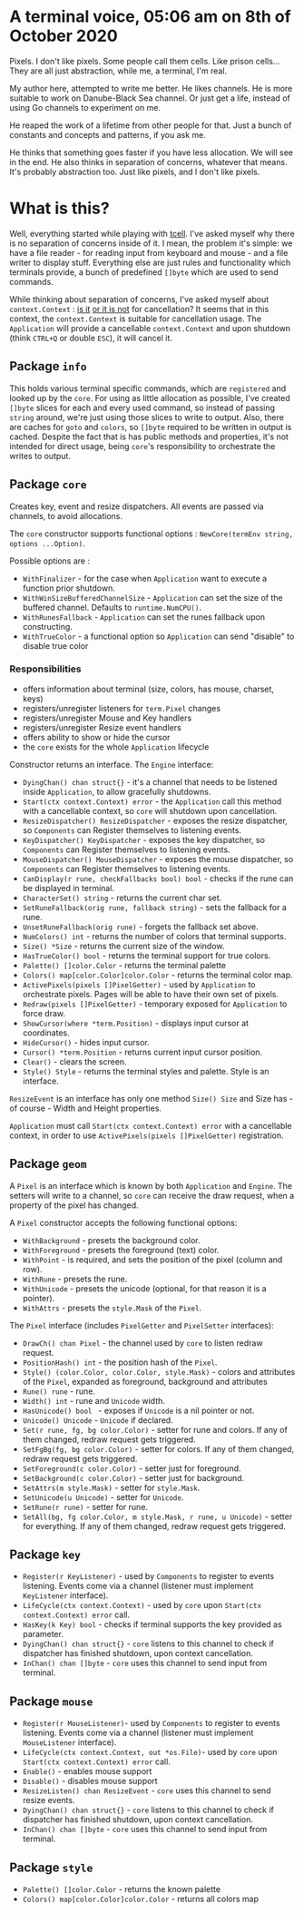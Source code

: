 # A terminal voice, 05:06 am on 8th of October 2020

Pixels. I don't like pixels. Some people call them cells. Like prison cells... 
They are all just abstraction, while me, a terminal, I'm real.

My author here, attempted to write me better. He likes channels. He is more suitable to work on Danube-Black Sea channel.
Or just get a life, instead of using Go channels to experiment on me. 

He reaped the work of a lifetime from other people for that.
Just a bunch of constants and concepts and patterns, if you ask me.

He thinks that something goes faster if you have less allocation. We will see in the end.
He also thinks in separation of concerns, whatever that means. 
It's probably abstraction too. Just like pixels, and I don't like pixels.

# What is this?

Well, everything started while playing with [tcell](https://github.com/gdamore/tcell). 
I've asked myself why there is no separation of concerns inside of it. I mean, the problem it's simple: we have a file reader - for reading input from keyboard and mouse - and a file writer to display stuff.
Everything else are just rules and functionality which terminals provide, a bunch of predefined `[]byte` which are used to send commands.

While thinking about separation of concerns, I've asked myself about `context.Context` : [is it](https://dave.cheney.net/2017/01/26/context-is-for-cancelation) [or it is not](https://dave.cheney.net/2017/08/20/context-isnt-for-cancellation) for cancellation?
It seems that in this context, the `context.Context` is suitable for cancellation usage. The `Application` will provide a cancellable `context.Context` and upon shutdown (think `CTRL+Q` or double `ESC`), it will cancel it.

## Package `info`

This holds various terminal specific commands, which are `registered` and looked up by the `core`.
For using as little allocation as possible, I've created `[]byte` slices for each and every used command, so instead of passing `string` around, we're just using those slices to write to output.
Also, there are caches for `goto` and `colors`, so `[]byte` required to be written in output is cached.
Despite the fact that is has public methods and properties, it's not intended for direct usage, being `core`'s responsibility to orchestrate the writes to output. 

## Package `core`

Creates key, event and resize dispatchers. All events are passed via channels, to avoid allocations.

The `core` constructor supports functional options : `NewCore(termEnv string, options ...Option)`.

Possible options are : 

* `WithFinalizer` - for the case when `Application` want to execute a function prior shutdown.
* `WithWinSizeBufferedChannelSize` - `Application` can set the size of the buffered channel. Defaults to `runtime.NumCPU()`.
* `WithRunesFallback` - `Application` can set the runes fallback upon constructing.
* `WithTrueColor` - a functional option so `Application` can send "disable" to disable true color

### Responsibilities 

* offers information about terminal (size, colors, has mouse, charset, keys)
* registers/unregister listeners for `term.Pixel` changes
* registers/unregister Mouse and Key handlers
* registers/unregister Resize event handlers
* offers ability to show or hide the cursor
* the `core` exists for the whole `Application` lifecycle

Constructor returns an interface. The `Engine` interface:

* `DyingChan() chan struct{}` - it's a channel that needs to be listened inside `Application`, to allow gracefully shutdowns.
* `Start(ctx context.Context) error` - the `Application` call this method with a cancellable context, so `core` will shutdown upon cancellation.              
* `ResizeDispatcher() ResizeDispatcher` - exposes the resize dispatcher, so `Components` can Register themselves to listening events.          
* `KeyDispatcher() KeyDispatcher` - exposes the key dispatcher, so `Components` can Register themselves to listening events.               
* `MouseDispatcher() MouseDispatcher` - exposes the mouse dispatcher, so `Components` can Register themselves to listening events.                         
* `CanDisplay(r rune, checkFallbacks bool) bool` - checks if the rune can be displayed in terminal.
* `CharacterSet() string` - returns the current char set.
* `SetRuneFallback(orig rune, fallback string)` - sets the fallback for a rune.
* `UnsetRuneFallback(orig rune)` - forgets the fallback set above.
* `NumColors() int` - returns the number of colors that terminal supports.
* `Size() *Size` - returns the current size of the window.
* `HasTrueColor() bool` - returns the terminal support for true colors.
* `Palette() []color.Color` - returns the terminal palette
* `Colors() map[color.Color]color.Color` - returns the terminal color map.
* `ActivePixels(pixels []PixelGetter)` - used by `Application` to orchestrate pixels. Pages will be able to have their own set of pixels.
* `Redraw(pixels []PixelGetter)` - temporary exposed for `Application` to force draw.
* `ShowCursor(where *term.Position)` - displays input cursor at coordinates.
* `HideCursor()` - hides input cursor.
* `Cursor() *term.Position` - returns current input cursor position.
* `Clear()` - clears the screen.
* `Style() Style` - returns the terminal styles and palette. Style is an interface.
 
`ResizeEvent` is an interface has only one method `Size() Size` and Size has - of course - Width and Height properties. 

`Application` must call `Start(ctx context.Context) error` with a cancellable context, in order to use `ActivePixels(pixels []PixelGetter)` registration.

## Package `geom` 

A `Pixel` is an interface which is known by both `Application` and `Engine`. The setters will write to a channel, so `core` can receive the draw request, when a property of the pixel has changed.

A `Pixel` constructor accepts the following functional options:
* `WithBackground` - presets the background color.
* `WithForeground` - presets the foreground (text) color.
* `WithPoint` - is required, and sets the position of the pixel (column and row).
* `WithRune` - presets the rune.
* `WithUnicode` - presets the unicode (optional, for that reason it is a pointer).
* `WithAttrs` - presets the `style.Mask` of the `Pixel`.

The `Pixel` interface (includes `PixelGetter` and `PixelSetter` interfaces):

* `DrawCh() chan Pixel` - the channel used by `core` to listen redraw request.
* `PositionHash() int` - the position hash of the `Pixel`.
* `Style() (color.Color, color.Color, style.Mask)` - colors and attributes of the `Pixel`, expanded as foreground, background and attributes
* `Rune() rune` - rune.
* `Width() int` - rune and `Unicode` width.
* `HasUnicode() bool ` - exposes if `Unicode` is a nil pointer or not.
* `Unicode() Unicode` - `Unicode` if declared.
* `Set(r rune, fg, bg color.Color)` - setter for rune and colors. If any of them changed, redraw request gets triggered.
* `SetFgBg(fg, bg color.Color)` - setter for colors. If any of them changed, redraw request gets triggered.
* `SetForeground(c color.Color)` - setter just for foreground.
* `SetBackground(c color.Color)` - setter just for background.
* `SetAttrs(m style.Mask)` - setter for `style.Mask`. 
* `SetUnicode(u Unicode)` - setter for `Unicode`.
* `SetRune(r rune)` - setter for rune.
* `SetAll(bg, fg color.Color, m style.Mask, r rune, u Unicode)` - setter for everything. If any of them changed, redraw request gets triggered.

## Package `key`

* `Register(r KeyListener)` - used by `Components` to register to events listening. Events come via a channel (listener must implement `KeyListener` interface).
* `LifeCycle(ctx context.Context)` - used by `core` upon `Start(ctx context.Context) error` call.
* `HasKey(k Key) bool` - checks if terminal supports the key provided as parameter.   
* `DyingChan() chan struct{}` - `core` listens to this channel to check if dispatcher has finished shutdown, upon context cancellation.
* `InChan() chan []byte` - `core` uses this channel to send input from terminal.
	
## Package `mouse`

* `Register(r MouseListener)`- used by `Components` to register to events listening. Events come via a channel (listener must implement `MouseListener` interface).
* `LifeCycle(ctx context.Context, out *os.File)`- used by `core` upon `Start(ctx context.Context) error` call.
* `Enable()` - enables mouse support
* `Disable()` - disables mouse support
* `ResizeListen() chan ResizeEvent` - `core` uses this channel to send resize events.
* `DyingChan() chan struct{}` - `core` listens to this channel to check if dispatcher has finished shutdown, upon context cancellation.
* `InChan() chan []byte` - `core` uses this channel to send input from terminal.

## Package `style`

* `Palette() []color.Color` - returns the known palette
* `Colors() map[color.Color]color.Color` - returns all colors map
